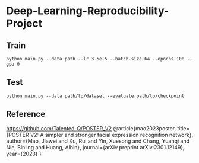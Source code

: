 # Deep-Learning-Reproducibility-Project

## Train

    python main.py --data path --lr 3.5e-5 --batch-size 64 --epochs 100 --gpu 0

## Test

    python main.py --data path/to/dataset --evaluate path/to/checkpoint


## Reference
https://github.com/Talented-Q/POSTER_V2
@article{mao2023poster,
  title={POSTER V2: A simpler and stronger facial expression recognition network},
  author={Mao, Jiawei and Xu, Rui and Yin, Xuesong and Chang, Yuanqi and Nie, Binling and Huang, Aibin},
  journal={arXiv preprint arXiv:2301.12149},
  year={2023}
}
